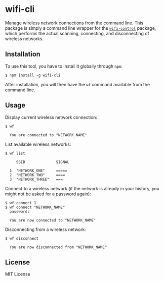 # wifi-cli


Manage wireless network connections from the command line. This package is
simply a command line wrapper for the [`wifi-control`](wifi-control) package,
which performs the actual scanning, connecting, and disconnecting of wireless
networks.


## Installation

To use this tool, you have to install it globally through `npm`:

```
$ npm install -g wifi-cli
```

After installation, you will then have the `wf` command available from the
command line.


## Usage

Display current wireless network connection:

```
$ wf

  You are connected to "NETWORK_NAME"
```

List available wireless networks:

```
$ wf list

     SSID              SIGNAL

  1  "NETWORK_ONE"     =====
  2  "NETWORK_TWO"     ====
  3  "NETWORK_THREE"   ===
```

Connect to a wireless network (if the network is already in your history,
you might not be asked for a password again):

```
$ wf connect 1
$ wf connect "NETWORK_NAME"
  password:

  You are now connected to "NETWORK_NAME"
```

Disconnecting from a wireless network:

```
$ wf disconnect

  You are now disconnected from "NETWORK_NAME"
```


## License

MIT License


[wifi-control]: https://www.npmjs.com/package/wifi-control
